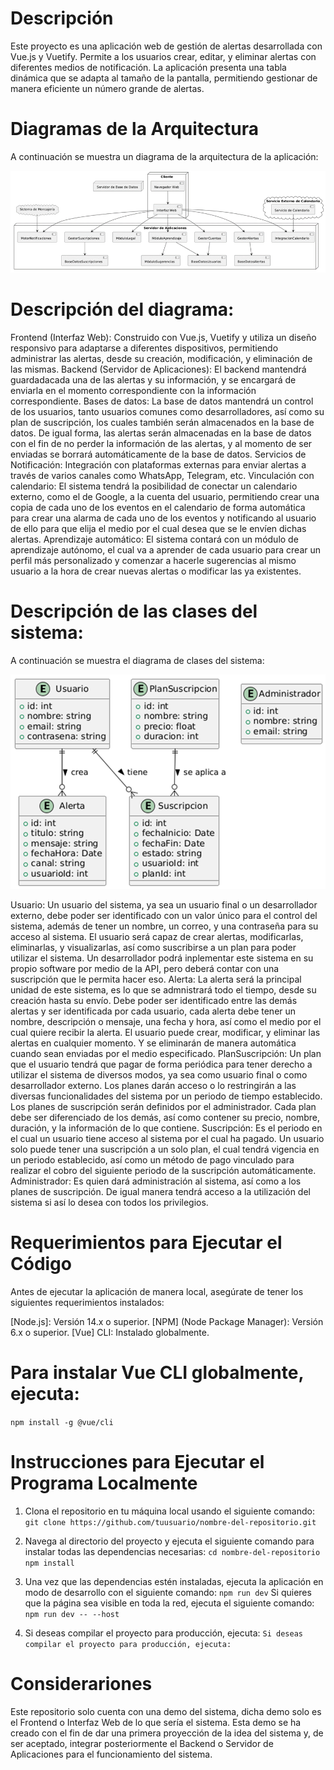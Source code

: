 # Descripción
Este proyecto es una aplicación web de gestión de alertas desarrollada con Vue.js y Vuetify. Permite a los usuarios crear, editar, y eliminar alertas con diferentes medios de notificación. La aplicación presenta una tabla dinámica que se adapta al tamaño de la pantalla, permitiendo gestionar de manera eficiente un número grande de alertas.

# Diagramas de la Arquitectura
A continuación se muestra un diagrama de la arquitectura de la aplicación:

![Vista del Deployment del sistema](Deployment.png)

# Descripción del diagrama:

Frontend (Interfaz Web): Construido con Vue.js, Vuetify y utiliza un diseño responsivo para adaptarse a diferentes dispositivos, permitiendo administrar las alertas, desde su creación, modificación, y eliminación de las mismas.
Backend (Servidor de Aplicaciones): El backend mantendrá guardadacada una de las alertas y su información, y se encargará de enviarla en el momento correspondiente con la información correspondiente.
Bases de datos: La base de datos mantendrá un control de los usuarios, tanto usuarios comunes como desarrolladores, así como su plan de suscripción, los cuales también serán almacenados en la base de datos. De igual forma, las alertas serán almacenadas en la base de datos con el fin de no perder la información de las alertas, y al momento de ser enviadas se borrará automáticamente de la base de datos.
Servicios de Notificación: Integración con plataformas externas para enviar alertas a través de varios canales como WhatsApp, Telegram, etc.
Vinculación con calendario: El sistema tendrá la posibilidad de conectar un calendario externo, como el de Google, a la cuenta del usuario, permitiendo crear una copia de cada uno de los eventos en el calendario de forma automática para crear una alarma de cada uno de los eventos y notificando al usuario de ello para que elija el medio por el cual desea que se le envíen dichas alertas.
Aprendizaje automático: El sistema contará con un módulo de aprendizaje autónomo, el cual va a aprender de cada usuario para crear un perfil más personalizado y comenzar a hacerle sugerencias al mismo usuario a la hora de crear nuevas alertas o modificar las ya existentes.

# Descripción de las clases del sistema:
A continuación se muestra el diagrama de clases del sistema:

![Diagrama de clases del sistema](Clases.png)

Usuario: Un usuario del sistema, ya sea un usuario final o un desarrollador externo, debe poder ser identificado con un valor único para el control del sistema, además de tener un nombre, un correo, y una contraseña para su acceso al sistema. El usuario será capaz de crear alertas, modificarlas, eliminarlas, y visualizarlas, así como suscribirse a un plan para poder utilizar el sistema. Un desarrollador podrá inplementar este sistema en su propio software por medio de la API, pero deberá contar con una suscripción que le permita hacer eso.
Alerta: La alerta será la principal unidad de este sistema, es lo que se admnistrará todo el tiempo, desde su creación hasta su envío. Debe poder ser identificado entre las demás alertas y ser identificada por cada usuario, cada alerta debe tener un nombre, descripción o mensaje, una fecha y hora, así como el medio por el cual quiere recibir la alerta. El usuario puede crear, modificar, y eliminar las alertas en cualquier momento. Y se eliminarán de manera automática cuando sean enviadas por el medio especificado.
PlanSuscripción: Un plan que el usuario tendrá que pagar de forma periódica para tener derecho a utilizar el sistema de diversos modos, ya sea como usuario final o como desarrollador externo. Los planes darán acceso o lo restringirán a las diversas funcionalidades del sistema por un periodo de tiempo establecido. Los planes de suscripción serán definidos por el administrador. Cada plan debe ser diferenciado de los demás, así como contener su precio, nombre, duración, y la información de lo que contiene.
Suscripción: Es el periodo en el cual un usuario tiene acceso al sistema por el cual ha pagado. Un usuario solo puede tener una suscripción a un solo plan, el cual tendrá vigencia en un periodo establecido, así como un método de pago vinculado para realizar el cobro del siguiente periodo de la suscripción automáticamente.
Administrador: Es quien dará administración al sistema, así como a los planes de suscripción. De igual manera tendrá acceso a la utilización del sistema si así lo desea con todos los privilegios.

# Requerimientos para Ejecutar el Código
Antes de ejecutar la aplicación de manera local, asegúrate de tener los siguientes requerimientos instalados:

[Node.js]: Versión 14.x o superior.
[NPM] (Node Package Manager): Versión 6.x o superior.
[Vue] CLI: Instalado globalmente.
# Para instalar Vue CLI globalmente, ejecuta:
`npm install -g @vue/cli`


# Instrucciones para Ejecutar el Programa Localmente
1. Clona el repositorio en tu máquina local usando el siguiente comando:
`git clone https://github.com/tuusuario/nombre-del-repositorio.git`

2. Navega al directorio del proyecto y ejecuta el siguiente comando para instalar todas las dependencias necesarias:
`cd nombre-del-repositorio`
`npm install`

3. Una vez que las dependencias estén instaladas, ejecuta la aplicación en modo de desarrollo con el siguiente comando:
`npm run dev`
Si quieres que la página sea visible en toda la red, ejecuta el siguiente comando:
`npm run dev -- --host`

4. Si deseas compilar el proyecto para producción, ejecuta:
`Si deseas compilar el proyecto para producción, ejecuta:`


# Considerariones
Este repositorio solo cuenta con una demo del sistema, dicha demo solo es el Frontend o Interfaz Web de lo que sería el sistema.
Esta demo se ha creado con el fin de dar una primera proyección de la idea del sistema y, de ser aceptado, integrar posteriormente el Backend o Servidor de Aplicaciones para el funcionamiento del sistema.
